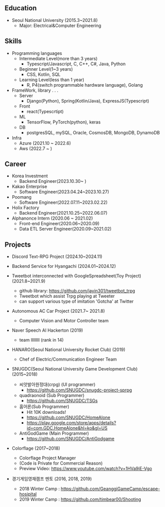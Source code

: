 
Education
---------
* Seoul National University (2015.3~2021.8)
  * Major: Electrical&Computer Engineering


Skills
------
* Programming languages
  * Intermediate Level(more than 3 years)
    * Typescript/Javascript, C, C++, C#, Java, Python
  * Beginner Level(1~3 years)
    * CSS, Kotlin, SQL
  * Learning Level(less than 1 year)
    * R, P4(switch programmable hardware language), Golang
* FrameWork, library . . .
  * Server
    * Django(Python), Spring(Kotlin/Java), ExpressJS(Typescript)
  * Front
    * react(Typescrtipt)
  * ML
    * TensorFlow, PyTorch(python), keras
  * DB
    * postgresSQL, mySQL, Oracle, CosmosDB, MongoDB, DynamoDB
* Infra
  * Azure (2021.10 ~ 2022.6)
  * Aws (2022.7 ~ )


Career
------
* Korea Investment
  * Backend Engineer(2023.10.30~ )
* Kakao Enterprise
  * Software Engineer(2023.04.24~2023.10.27)
* Poomang
  * Software Engineer(2022.07.11~2023.02.22)
* Holix Factory
  * Backend Engineer(2021.10.25~2022.06.07)
* Alphanonce Intern (2020.06 ~ 2021.02)
  * Front-end Engineer(2020.06~2020.09)
  * Data ETL Server Engineer(2020.09~2021.02)


Projects
--------
* Discord Text-RPG Project (2024.10~2024.11)

* Backend Service for Hyangachi (2024.01~2024.12)

* Tweetbot interconnected with GoogleSpreadsheet(Toy Project) (2021.8~2021.9)
  * github library: https://github.com/jayin301/tweetbot_trpg
  * Tweetbot which assist Trpg playing at Tweeter
  * can support various type of imitation 'Gotcha' at Twitter

* Autonomous AC Car Project (2021.7~ 2021.8)
  * Computer Vision and Motor Controller team

* Naver Speech AI Hackerton (2019)
  * team lIlIllIl (rank in 14)

* HANARO(Seoul National University Rocket Club) (2019)
  * Chef of Electric/Communication Engineer Team

* SNUGDC(Seoul National University Game Development Club) (2015~2018)
  * 씨앗발아원정대(crpg) (UI programmer)
    * https://github.com/SNUGDC/snugdc-project-sprpg
  * quadraonoid (Sub Programmer)
    * https://github.com/SNUGDC/TSGs
  * 홈어론(Sub Programmer)
    * Hit 10K downloads!
    * https://github.com/SNUGDC/HomeAlone
    * https://play.google.com/store/apps/details?id=com.GDC.HomeAlone&hl=ko&gl=US
  * AntiGodGame (Main Programmer)
     * https://github.com/SNUGDC/AntiGodgame
* Colorflage (2017~2018)
  * Colorflage Project Manager
  * (Code is Private for Commercial Reason)
  * Preview Video: https://www.youtube.com/watch?v=1HVa9iE-Vgo
* 경기게임영재캠프 멘토 (2016, 2018, 2019)
  * 2018 Winter Camp : https://github.com/GeanggiGameCamp/escape-hosipital
  * 2019 Winter Camp : https://github.com/timbear00/Shooting
  






